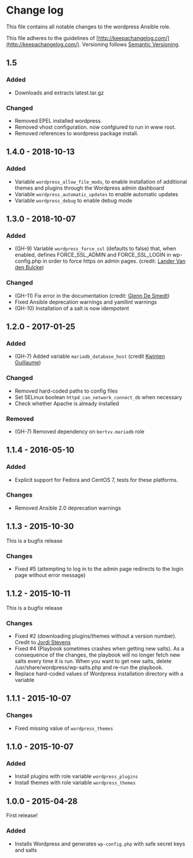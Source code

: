 # Change log

This file contains all notable changes to the wordpress Ansible role.

This file adheres to the guidelines of [http://keepachangelog.com/](http://keepachangelog.com/). Versioning follows [Semantic Versioning](http://semver.org/).

## 1.5

### Added

- Downloads and extracts latest.tar.gz

### Changed

- Removed EPEL installed wordpress.
- Removed vhost configuration. now confgiured to run in www root.
- Removed references to wordpress package install.


## 1.4.0 - 2018-10-13

### Added

- Variable `wordpress_allow_file_mods`, to enable installation of additional themes and plugins through the Wordpress admin dashboard
- Variable `wordpress_automatic_updates` to enable automatic updates
- Variable `wordpress_debug` to enable debug mode

## 1.3.0 - 2018-10-07

### Added

- (GH-9) Variable `wordpress_force_ssl` (defaults to false) that, when enabled, defines FORCE_SSL_ADMIN and FORCE_SSL_LOGIN in wp-config.php in order to force https on admin pages. (credit: [Lander Van den Bulcke](https://github.com/landervdb))

### Changed

- (GH-11) Fix error in the documentation (credit: [Glenn De Smedt](https://github.com/GlennDeSmedt))
- Fixed Ansible deprecation warnings and yamllint warnings
- (GH-10) Installation of a salt is now idempotent

## 1.2.0 - 2017-01-25

### Added

- (GH-7) Added variable `mariadb_database_host` (credit [Kwinten Guillaume](https://github.com/kwinteng))

### Changed

- Removed hard-coded paths to config files
- Set SELinux boolean `httpd_can_network_connect_db` when necessary
- Check whether Apache is already installed

### Removed

- (GH-7) Removed dependency on `bertvv.mariadb` role

## 1.1.4 - 2016-05-10

### Added

- Explicit support for Fedora and CentOS 7, tests for these platforms.

### Changes

- Removed Ansible 2.0 deprecation warnings

## 1.1.3 - 2015-10-30

This is a bugfix release

### Changes

- Fixed #5 (attempting to log in to the admin page redirects to the login page without error message)

## 1.1.2 - 2015-10-11

This is a bugfix release

### Changes

- Fixed #2 (downloading plugins/themes without a version number). Credit to [Jordi Stevens](https://github.com/Xplendit)
- Fixed #4 (Playbook sometimes crashes when getting new salts). As a consequence of the changes, the playbook will no longer fetch new salts every time it is run. When you want to get new salts, delete /usr/share/wordpress/wp-salts.php and re-run the playbook.
- Replace hard-coded values of Wordpress installation directory with a variable

## 1.1.1 - 2015-10-07

### Changes

- Fixed missing value of `wordpress_themes`

## 1.1.0 - 2015-10-07

### Added

- Install plugins with role variable `wordpress_plugins`
- Install themes with role variable `wordpress_themes`

## 1.0.0 - 2015-04-28

First release!

### Added

- Installs Wordpress and generates `wp-config.php` with safe secret keys and salts

